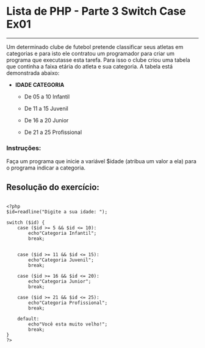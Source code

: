 # Lista de PHP - Parte 3 Switch Case Ex01

***

Um determinado clube de futebol pretende classificar seus atletas em categorias e para isto ele contratou um programador para criar um programa que executasse esta tarefa. Para isso o clube criou uma tabela que continha a faixa etária do atleta e sua categoria. A tabela está demonstrada abaixo:

* **IDADE CATEGORIA**

    * De 05 a 10 Infantil

    * De 11 a 15 Juvenil

    * De 16 a 20 Junior

    * De 21 a 25 Profissional

### Instruções:

Faça um programa que inicie a variável $idade (atribua um valor a ela) para o programa indicar a categoria.

## Resolução do exercício:

```

<?php
$id=readline("Digite a sua idade: ");

switch ($id) {
    case ($id >= 5 && $id <= 10):
        echo"Categoria Infantil";
        break;
        
    
    case ($id >= 11 && $id <= 15):
        echo"Categoria Juvenil";
        break;
        
    case ($id >= 16 && $id <= 20):
        echo"Categoria Junior";
        break;
        
    case ($id >= 21 && $id <= 25):
        echo"Categoria Profissional";
        break;
        
    default:
        echo"Você esta muito velho!";
        break;
}
?>

```